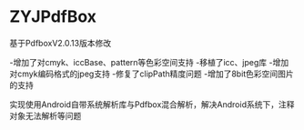 # ZYJPdfBox

基于PdfboxV2.0.13版本修改  

-增加了对cmyk、iccBase、pattern等色彩空间支持
-移植了icc、jpeg库
-增加对cmyk编码格式的jpeg支持
-修复了clipPath精度问题
-增加了8bit色彩空间图片的支持

实现使用Android自带系统解析库与Pdfbox混合解析，解决Android系统下，注释对象无法解析等问题
